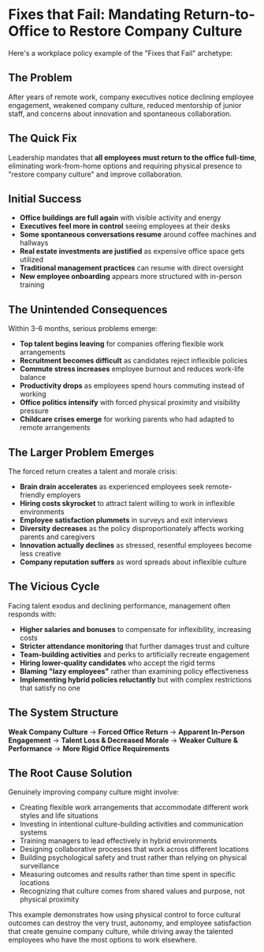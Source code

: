 # Fixes that Fail: Mandating Return-to-Office to Restore Company Culture

Here's a workplace policy example of the "Fixes that Fail" archetype:

## The Problem
After years of remote work, company executives notice declining employee engagement, weakened company culture, reduced mentorship of junior staff, and concerns about innovation and spontaneous collaboration.

## The Quick Fix
Leadership mandates that **all employees must return to the office full-time**, eliminating work-from-home options and requiring physical presence to "restore company culture" and improve collaboration.

## Initial Success
- **Office buildings are full again** with visible activity and energy
- **Executives feel more in control** seeing employees at their desks
- **Some spontaneous conversations resume** around coffee machines and hallways
- **Real estate investments are justified** as expensive office space gets utilized
- **Traditional management practices** can resume with direct oversight
- **New employee onboarding** appears more structured with in-person training

## The Unintended Consequences
Within 3-6 months, serious problems emerge:

- **Top talent begins leaving** for companies offering flexible work arrangements
- **Recruitment becomes difficult** as candidates reject inflexible policies
- **Commute stress increases** employee burnout and reduces work-life balance
- **Productivity drops** as employees spend hours commuting instead of working
- **Office politics intensify** with forced physical proximity and visibility pressure
- **Childcare crises emerge** for working parents who had adapted to remote arrangements

## The Larger Problem Emerges
The forced return creates a talent and morale crisis:

- **Brain drain accelerates** as experienced employees seek remote-friendly employers
- **Hiring costs skyrocket** to attract talent willing to work in inflexible environments
- **Employee satisfaction plummets** in surveys and exit interviews
- **Diversity decreases** as the policy disproportionately affects working parents and caregivers
- **Innovation actually declines** as stressed, resentful employees become less creative
- **Company reputation suffers** as word spreads about inflexible culture

## The Vicious Cycle
Facing talent exodus and declining performance, management often responds with:
- **Higher salaries and bonuses** to compensate for inflexibility, increasing costs
- **Stricter attendance monitoring** that further damages trust and culture
- **Team-building activities** and perks to artificially recreate engagement
- **Hiring lower-quality candidates** who accept the rigid terms
- **Blaming "lazy employees"** rather than examining policy effectiveness
- **Implementing hybrid policies reluctantly** but with complex restrictions that satisfy no one

## The System Structure
**Weak Company Culture** → **Forced Office Return** → **Apparent In-Person Engagement** → **Talent Loss & Decreased Morale** → **Weaker Culture & Performance** → **More Rigid Office Requirements**

## The Root Cause Solution
Genuinely improving company culture might involve:
- Creating flexible work arrangements that accommodate different work styles and life situations
- Investing in intentional culture-building activities and communication systems
- Training managers to lead effectively in hybrid environments
- Designing collaborative processes that work across different locations
- Building psychological safety and trust rather than relying on physical surveillance
- Measuring outcomes and results rather than time spent in specific locations
- Recognizing that culture comes from shared values and purpose, not physical proximity

This example demonstrates how using physical control to force cultural outcomes can destroy the very trust, autonomy, and employee satisfaction that create genuine company culture, while driving away the talented employees who have the most options to work elsewhere.